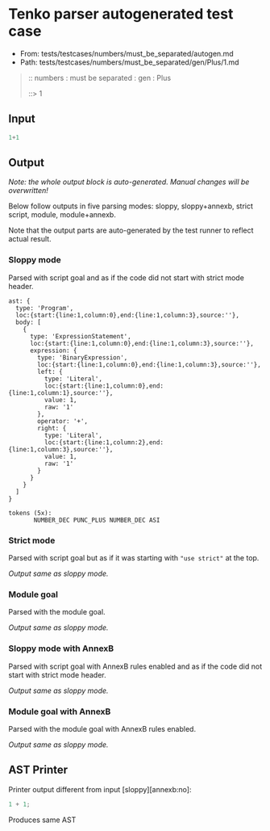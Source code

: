 # Tenko parser autogenerated test case

- From: tests/testcases/numbers/must_be_separated/autogen.md
- Path: tests/testcases/numbers/must_be_separated/gen/Plus/1.md

> :: numbers : must be separated : gen : Plus
>
> ::> 1

## Input


`````js
1+1
`````

## Output

_Note: the whole output block is auto-generated. Manual changes will be overwritten!_

Below follow outputs in five parsing modes: sloppy, sloppy+annexb, strict script, module, module+annexb.

Note that the output parts are auto-generated by the test runner to reflect actual result.

### Sloppy mode

Parsed with script goal and as if the code did not start with strict mode header.

`````
ast: {
  type: 'Program',
  loc:{start:{line:1,column:0},end:{line:1,column:3},source:''},
  body: [
    {
      type: 'ExpressionStatement',
      loc:{start:{line:1,column:0},end:{line:1,column:3},source:''},
      expression: {
        type: 'BinaryExpression',
        loc:{start:{line:1,column:0},end:{line:1,column:3},source:''},
        left: {
          type: 'Literal',
          loc:{start:{line:1,column:0},end:{line:1,column:1},source:''},
          value: 1,
          raw: '1'
        },
        operator: '+',
        right: {
          type: 'Literal',
          loc:{start:{line:1,column:2},end:{line:1,column:3},source:''},
          value: 1,
          raw: '1'
        }
      }
    }
  ]
}

tokens (5x):
       NUMBER_DEC PUNC_PLUS NUMBER_DEC ASI
`````

### Strict mode

Parsed with script goal but as if it was starting with `"use strict"` at the top.

_Output same as sloppy mode._

### Module goal

Parsed with the module goal.

_Output same as sloppy mode._

### Sloppy mode with AnnexB

Parsed with script goal with AnnexB rules enabled and as if the code did not start with strict mode header.

_Output same as sloppy mode._

### Module goal with AnnexB

Parsed with the module goal with AnnexB rules enabled.

_Output same as sloppy mode._

## AST Printer

Printer output different from input [sloppy][annexb:no]:

````js
1 + 1;
````

Produces same AST
